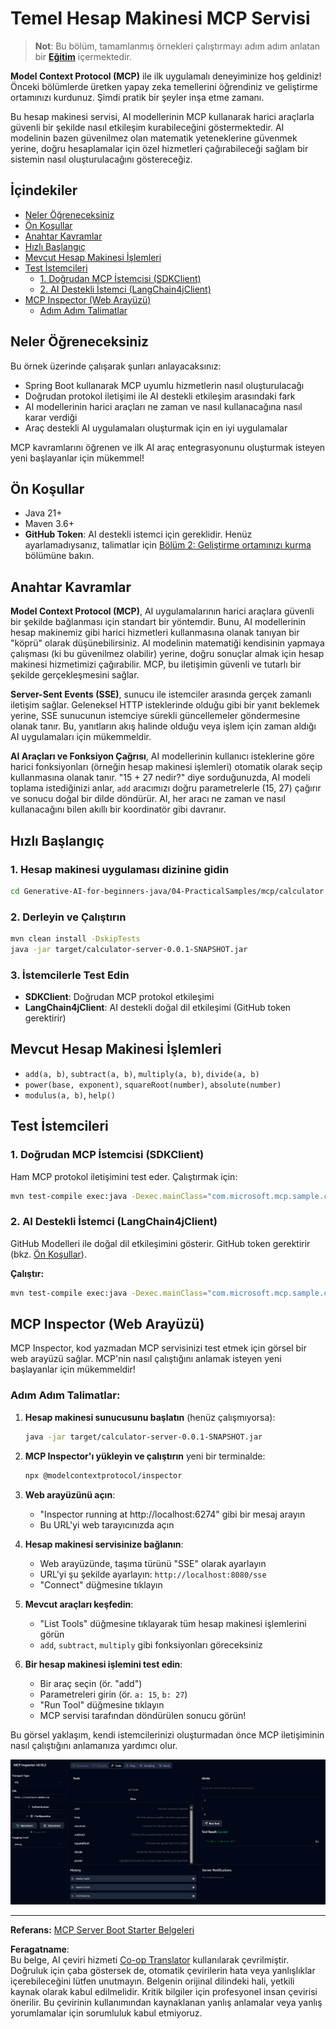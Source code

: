 <!--
CO_OP_TRANSLATOR_METADATA:
{
  "original_hash": "7bf9a4a832911269a8bd0decb97ff36c",
  "translation_date": "2025-07-21T18:25:15+00:00",
  "source_file": "04-PracticalSamples/mcp/calculator/README.md",
  "language_code": "tr"
}
-->
# Temel Hesap Makinesi MCP Servisi

>**Not**: Bu bölüm, tamamlanmış örnekleri çalıştırmayı adım adım anlatan bir [**Eğitim**](./TUTORIAL.md) içermektedir.

**Model Context Protocol (MCP)** ile ilk uygulamalı deneyiminize hoş geldiniz! Önceki bölümlerde üretken yapay zeka temellerini öğrendiniz ve geliştirme ortamınızı kurdunuz. Şimdi pratik bir şeyler inşa etme zamanı.

Bu hesap makinesi servisi, AI modellerinin MCP kullanarak harici araçlarla güvenli bir şekilde nasıl etkileşim kurabileceğini göstermektedir. AI modelinin bazen güvenilmez olan matematik yeteneklerine güvenmek yerine, doğru hesaplamalar için özel hizmetleri çağırabileceği sağlam bir sistemin nasıl oluşturulacağını göstereceğiz.

## İçindekiler

- [Neler Öğreneceksiniz](../../../../../04-PracticalSamples/mcp/calculator)
- [Ön Koşullar](../../../../../04-PracticalSamples/mcp/calculator)
- [Anahtar Kavramlar](../../../../../04-PracticalSamples/mcp/calculator)
- [Hızlı Başlangıç](../../../../../04-PracticalSamples/mcp/calculator)
- [Mevcut Hesap Makinesi İşlemleri](../../../../../04-PracticalSamples/mcp/calculator)
- [Test İstemcileri](../../../../../04-PracticalSamples/mcp/calculator)
  - [1. Doğrudan MCP İstemcisi (SDKClient)](../../../../../04-PracticalSamples/mcp/calculator)
  - [2. AI Destekli İstemci (LangChain4jClient)](../../../../../04-PracticalSamples/mcp/calculator)
- [MCP Inspector (Web Arayüzü)](../../../../../04-PracticalSamples/mcp/calculator)
  - [Adım Adım Talimatlar](../../../../../04-PracticalSamples/mcp/calculator)

## Neler Öğreneceksiniz

Bu örnek üzerinde çalışarak şunları anlayacaksınız:
- Spring Boot kullanarak MCP uyumlu hizmetlerin nasıl oluşturulacağı
- Doğrudan protokol iletişimi ile AI destekli etkileşim arasındaki fark
- AI modellerinin harici araçları ne zaman ve nasıl kullanacağına nasıl karar verdiği
- Araç destekli AI uygulamaları oluşturmak için en iyi uygulamalar

MCP kavramlarını öğrenen ve ilk AI araç entegrasyonunu oluşturmak isteyen yeni başlayanlar için mükemmel!

## Ön Koşullar

- Java 21+
- Maven 3.6+
- **GitHub Token**: AI destekli istemci için gereklidir. Henüz ayarlamadıysanız, talimatlar için [Bölüm 2: Geliştirme ortamınızı kurma](../../../02-SetupDevEnvironment/README.md) bölümüne bakın.

## Anahtar Kavramlar

**Model Context Protocol (MCP)**, AI uygulamalarının harici araçlara güvenli bir şekilde bağlanması için standart bir yöntemdir. Bunu, AI modellerinin hesap makinemiz gibi harici hizmetleri kullanmasına olanak tanıyan bir "köprü" olarak düşünebilirsiniz. AI modelinin matematiği kendisinin yapmaya çalışması (ki bu güvenilmez olabilir) yerine, doğru sonuçlar almak için hesap makinesi hizmetimizi çağırabilir. MCP, bu iletişimin güvenli ve tutarlı bir şekilde gerçekleşmesini sağlar.

**Server-Sent Events (SSE)**, sunucu ile istemciler arasında gerçek zamanlı iletişim sağlar. Geleneksel HTTP isteklerinde olduğu gibi bir yanıt beklemek yerine, SSE sunucunun istemciye sürekli güncellemeler göndermesine olanak tanır. Bu, yanıtların akış halinde olduğu veya işlem için zaman aldığı AI uygulamaları için mükemmeldir.

**AI Araçları ve Fonksiyon Çağrısı**, AI modellerinin kullanıcı isteklerine göre harici fonksiyonları (örneğin hesap makinesi işlemleri) otomatik olarak seçip kullanmasına olanak tanır. "15 + 27 nedir?" diye sorduğunuzda, AI modeli toplama istediğinizi anlar, `add` aracımızı doğru parametrelerle (15, 27) çağırır ve sonucu doğal bir dilde döndürür. AI, her aracı ne zaman ve nasıl kullanacağını bilen akıllı bir koordinatör gibi davranır.

## Hızlı Başlangıç

### 1. Hesap makinesi uygulaması dizinine gidin
```bash
cd Generative-AI-for-beginners-java/04-PracticalSamples/mcp/calculator
```

### 2. Derleyin ve Çalıştırın
```bash
mvn clean install -DskipTests
java -jar target/calculator-server-0.0.1-SNAPSHOT.jar
```

### 3. İstemcilerle Test Edin
- **SDKClient**: Doğrudan MCP protokol etkileşimi
- **LangChain4jClient**: AI destekli doğal dil etkileşimi (GitHub token gerektirir)

## Mevcut Hesap Makinesi İşlemleri

- `add(a, b)`, `subtract(a, b)`, `multiply(a, b)`, `divide(a, b)`
- `power(base, exponent)`, `squareRoot(number)`, `absolute(number)`
- `modulus(a, b)`, `help()`

## Test İstemcileri

### 1. Doğrudan MCP İstemcisi (SDKClient)
Ham MCP protokol iletişimini test eder. Çalıştırmak için:
```bash
mvn test-compile exec:java -Dexec.mainClass="com.microsoft.mcp.sample.client.SDKClient" -Dexec.classpathScope=test
```

### 2. AI Destekli İstemci (LangChain4jClient)
GitHub Modelleri ile doğal dil etkileşimini gösterir. GitHub token gerektirir (bkz. [Ön Koşullar](../../../../../04-PracticalSamples/mcp/calculator)).

**Çalıştır:**
```bash
mvn test-compile exec:java -Dexec.mainClass="com.microsoft.mcp.sample.client.LangChain4jClient" -Dexec.classpathScope=test
```

## MCP Inspector (Web Arayüzü)

MCP Inspector, kod yazmadan MCP servisinizi test etmek için görsel bir web arayüzü sağlar. MCP'nin nasıl çalıştığını anlamak isteyen yeni başlayanlar için mükemmeldir!

### Adım Adım Talimatlar:

1. **Hesap makinesi sunucusunu başlatın** (henüz çalışmıyorsa):
   ```bash
   java -jar target/calculator-server-0.0.1-SNAPSHOT.jar
   ```

2. **MCP Inspector'ı yükleyin ve çalıştırın** yeni bir terminalde:
   ```bash
   npx @modelcontextprotocol/inspector
   ```

3. **Web arayüzünü açın**:
   - "Inspector running at http://localhost:6274" gibi bir mesaj arayın
   - Bu URL'yi web tarayıcınızda açın

4. **Hesap makinesi servisinize bağlanın**:
   - Web arayüzünde, taşıma türünü "SSE" olarak ayarlayın
   - URL'yi şu şekilde ayarlayın: `http://localhost:8080/sse`
   - "Connect" düğmesine tıklayın

5. **Mevcut araçları keşfedin**:
   - "List Tools" düğmesine tıklayarak tüm hesap makinesi işlemlerini görün
   - `add`, `subtract`, `multiply` gibi fonksiyonları göreceksiniz

6. **Bir hesap makinesi işlemini test edin**:
   - Bir araç seçin (ör. "add")
   - Parametreleri girin (ör. `a: 15`, `b: 27`)
   - "Run Tool" düğmesine tıklayın
   - MCP servisi tarafından döndürülen sonucu görün!

Bu görsel yaklaşım, kendi istemcilerinizi oluşturmadan önce MCP iletişiminin nasıl çalıştığını anlamanıza yardımcı olur.

![npx inspector](../../../../../translated_images/tool.214c70103694335c4cfdc2d624373dfce4b0162f6aea089ac1da9051fb563b7f.tr.png)

---
**Referans:** [MCP Server Boot Starter Belgeleri](https://docs.spring.io/spring-ai/reference/api/mcp/mcp-server-boot-starter-docs.html)

**Feragatname**:  
Bu belge, AI çeviri hizmeti [Co-op Translator](https://github.com/Azure/co-op-translator) kullanılarak çevrilmiştir. Doğruluk için çaba göstersek de, otomatik çevirilerin hata veya yanlışlıklar içerebileceğini lütfen unutmayın. Belgenin orijinal dilindeki hali, yetkili kaynak olarak kabul edilmelidir. Kritik bilgiler için profesyonel insan çevirisi önerilir. Bu çevirinin kullanımından kaynaklanan yanlış anlamalar veya yanlış yorumlamalar için sorumluluk kabul etmiyoruz.